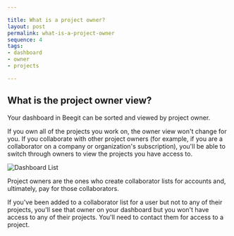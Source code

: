 ```yaml
---

title: What is a project owner?
layout: post
permalink: what-is-a-project-owner
sequence: 4
tags:
- dashboard
- owner
- projects

---
```

## What is the project owner view? 
Your dashboard in Beegit can be sorted and viewed by project owner. 

If you own all of the projects you work on, the owner view won't change for you. If you collaborate with other project owners (for example, if you are a collaborator on a company or organization's subscription), you'll be able to switch through owners to view the projects you have access to. 

![Dashboard List](https://s3.amazonaws.com/beegit-images/helpImages/dashboard-list.png)

Project owners are the ones who create collaborator lists for accounts and, ultimately, pay for those collaborators.

If you've been added to a collaborator list for a user but not to any of their projects, you'll see that owner on your dashboard but you won't have access to any of their projects. You'll need to contact them for access to a project. 
